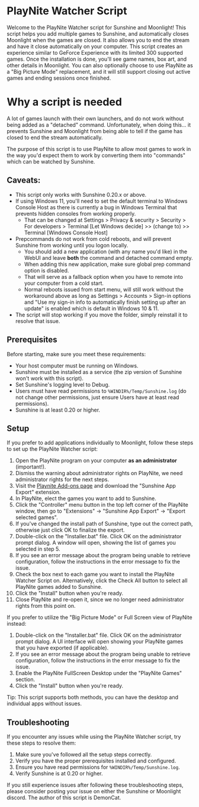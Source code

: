 # PlayNite Watcher Script

Welcome to the PlayNite Watcher script for Sunshine and Moonlight! This script helps you add multiple games to Sunshine, and automatically closes Moonlight when the games are closed. It also allows you to end the stream and have it close automatically on your computer. This script creates an experience similar to GeForce Experience with its limited 300 supported games. Once the installation is done, you'll see game names, box art, and other details in Moonlight. You can also optionally choose to use PlayNite as a "Big Picture Mode" replacement, and it will still support closing out active games and ending sessions once finished.

# Why a script is needed
A lot of games launch with their own launchers, and do not work without being added as a "detached" command. Unfortunately, when doing this... it prevents Sunshine and Moonlight from being able to tell if the game has closed to end the stream automatically.

The purpose of this script is to use PlayNite to allow most games to work in the way you'd expect them to work by converting them into "commands" which can be watched by Sunshine.

## Caveats:
 - This script only works with Sunshine 0.20.x or above.
 - If using Windows 11, you'll need to set the default terminal to Windows Console Host as there is currently a bug in Windows Terminal that prevents hidden consoles from working properly.
    * That can be changed at Settings > Privacy & security > Security > For developers > Terminal [Let Windows decide] >> (change to) >> Terminal [Windows Console Host]
 - Prepcommands do not work from cold reboots, and will prevent Sunshine from working until you logon locally.
   * You should add a new application (with any name you'd like) in the WebUI and leave **both** the command and detached command empty.
   * When adding this new application, make sure global prep command option is disabled.
   * That will serve as a fallback option when you have to remote into your computer from a cold start.
   * Normal reboots issued from start menu, will still work without the workaround above as long as Settings > Accounts > Sign-in options and "Use my sign-in info to automatically finish setting up after an update" is enabled which is default in Windows 10 & 11.
 - The script will stop working if you move the folder, simply reinstall it to resolve that issue.

## Prerequisites

Before starting, make sure you meet these requirements:

- Your host computer must be running on Windows.
- Sunshine must be installed as a service (the zip version of Sunshine won't work with this script).
- Set Sunshine's logging level to Debug.
- Users must have read permissions to `%WINDIR%/Temp/Sunshine.log` (do not change other permissions, just ensure Users have at least read permissions).
- Sunshine is at least 0.20 or higher.

## Setup

If you prefer to add applications individually to Moonlight, follow these steps to set up the PlayNite Watcher script:

1. Open the PlayNite program on your computer **as an administrator** (important!).
2. Dismiss the warning about administrator rights on PlayNite, we need administrator rights for the next steps.
3. Visit the [Playnite Add-ons page](https://playnite.link/addons.html) and download the "Sunshine App Export" extension.
4. In PlayNite, elect the games you want to add to Sunshine.
5. Click the "Controller" menu button in the top left corner of the PlayNite window, then go to "Extensions" -> "Sunshine App Export" -> "Export selected games".
6. If you've changed the install path of Sunshine, type out the correct path, otherwise just click OK to finalize the export.
7. Double-click on the "Installer.bat" file. Click OK on the administrator prompt dialog. A window will open, showing the list of games you selected in step 5.
8. If you see an error message about the program being unable to retrieve configuration, follow the instructions in the error message to fix the issue.
9. Check the box next to each game you want to install the PlayNite Watcher Script on. Alternatively, click the Check All button to select all PlayNite games added to Sunshine.
10. Click the "Install" button when you're ready.
11. Close PlayNite and re-open it, since we no longer need administrator rights from this point on.

If you prefer to utilize the "Big Picture Mode" or Full Screen view of PlayNite instead:

1. Double-click on the "Installer.bat" file. Click OK on the administrator prompt dialog. A UI interface will open showing your PlayNite games that you have exported (if applicable).
2. If you see an error message about the program being unable to retrieve configuration, follow the instructions in the error message to fix the issue.
3. Enable the PlayNite FullScreen Desktop under the "PlayNite Games" section.
4. Click the "Install" button when you're ready.

Tip: This script supports both methods, you can have the desktop and individual apps without issues.

## Troubleshooting

If you encounter any issues while using the PlayNite Watcher script, try these steps to resolve them:

1. Make sure you've followed all the setup steps correctly.
2. Verify you have the proper prerequisites installed and configured.
3. Ensure you have read permissions for `%WINDIR%/Temp/Sunshine.log`.
4. Verify Sunshine is at 0.20 or higher.

If you still experience issues after following these troubleshooting steps, please consider posting your issue on either the Sunshine or Moonlight discord. The author of this script is DemonCat.